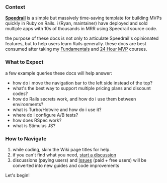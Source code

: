 ### Context

**[Speedrail](https://github.com/ryanckulp/speedrail)** is a simple but massively time-saving template for building MVPs quickly in Ruby on Rails. i (Ryan, maintainer) have deployed and sold multiple apps with 10s of thousands in MRR using Speedrail source code.

the purpose of these docs is not only to articulate Speedrail's opinionated features, but to help users learn Rails generally. these docs are best consumed after taking my [Fundamentals](https://founderhacker.com/fundamentals) and [24 Hour MVP](https://founderhacker.com/24-hour-mvp) courses.

### What to Expect

a few example queries these docs will help answer:

* how do i move the navigation bar to the left side instead of the top?
* what's the best way to support multiple pricing plans and discount codes?
* how do Rails secrets work, and how do i use them between environments?
* what is Turbo/Hotwire and how do i use it?
* where do i configure A/B tests?
* how does RSpec work?
* what is Stimulus JS?

### How to Navigate

1. while coding, skim the Wiki page titles for help.
2. if you can't find what you need, [start a discussion](https://github.com/ryanckulp/speedrail-docs/discussions)
3. discussions (paying users) and [Issues](https://github.com/ryanckulp/speedrail/issues) (paid + free users) will be converted into new guides and code improvements

Let's begin!